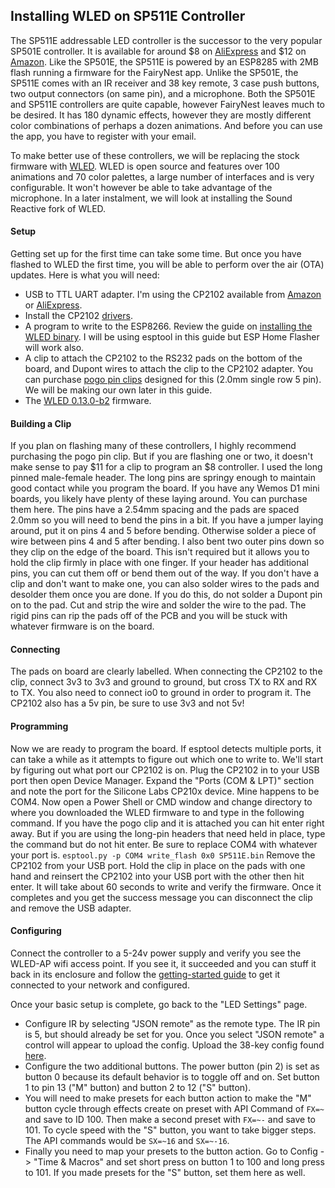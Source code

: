 ## Installing WLED on SP511E Controller

The SP511E addressable LED controller is the successor to the very popular SP501E controller. It is available for around $8 on [AliExpress](https://www.aliexpress.com/item/1005002944086008.html?) and $12 on [Amazon](https://www.amazon.com/WS2811-WS2812-Controller-Bluetooth-DC5-24V/dp/B09CGNWDWF/). Like the SP501E, the SP511E is powered by an ESP8285 with 2MB flash running a firmware for the FairyNest app. Unlike the SP501E, the SP511E comes with an IR receiver and 38 key remote, 3 case push buttons, two output connectors (on same pin), and a microphone. Both the SP501E and SP511E controllers are quite capable, however FairyNest leaves much to be desired. It has 180 dynamic effects, however they are mostly different color combinations of perhaps a dozen animations. And before you can use the app, you have to register with your email.  

To make better use of these controllers, we will be replacing the stock firmware with [WLED](https://github.com/Aircoookie/WLED). WLED is open source and features over 100 animations and 70 color palettes, a large number of interfaces and is very configurable. It won't however be able to take advantage of the microphone. In a later instalment, we will look at installing the Sound Reactive fork of WLED.

#### Setup
Getting set up for the first time can take some time.  But once you have flashed to WLED the first time, you will be able to perform over the air (OTA) updates.  Here is what you will need:
- USB to TTL UART adapter. I'm using the CP2102 available from [Amazon](https://www.amazon.com/HiLetgo-CP2102-Converter-Adapter-Downloader/dp/B00LODGRV8/) or [AliExpress](https://www.aliexpress.com/item/4000516394932.htm).
- Install the CP2102 [drivers](https://www.silabs.com/developers/usb-to-uart-bridge-vcp-drivers).
- A program to write to the ESP8266. Review the guide on [installing the WLED binary](https://kno.wled.ge/basics/install-binary/). I will be using esptool in this guide but ESP Home Flasher will work also.
- A clip to attach the CP2102 to the RS232 pads on the bottom of the board, and Dupont wires to attach the clip to the CP2102 adapter. You can purchase [pogo pin clips](https://www.aliexpress.com/item/1005001409579446.html) designed for this (2.0mm single row 5 pin). We will be making our own later in this guide.
- The [WLED 0.13.0-b2](https://github.com/srg74/WLED-wemos-shield/blob/master/resources/Firmware/WLED_wemos_shield/v0.13.0-b2/SP511E.bin) firmware.

#### Building a Clip
If you plan on flashing many of these controllers, I highly recommend purchasing the pogo pin clip. But if you are flashing one or two, it doesn't make sense to pay $11 for a clip to program an $8 controller. I used the long pinned male-female header. The long pins are springy enough to maintain good contact while you program the board.  If you have any Wemos D1 mini boards, you likely have plenty of these laying around. You can purchase them here. The pins have a 2.54mm spacing and the pads are spaced 2.0mm so you will need to bend the pins in a bit. If you have a jumper laying around, put it on pins 4 and 5 before bending. Otherwise solder a piece of wire between pins 4 and 5 after bending. I also bent two outer pins down so they clip on the edge of the board. This isn't required but it allows you to hold the clip firmly in place with one finger. If your header has additional pins, you can cut them off or bend them out of the way. If you don't have a clip and don't want to make one, you can also solder wires to the pads and desolder them once you are done. If you do this, do not solder a Dupont pin on to the pad. Cut and strip the wire and solder the wire to the pad. The rigid pins can rip the pads off of the PCB and you will be stuck with whatever firmware is on the board.

#### Connecting
The pads on board are clearly labelled. When connecting the CP2102 to the clip, connect 3v3 to 3v3 and ground to ground, but cross TX to RX and RX to TX. You also need to connect io0 to ground in order to program it. The CP2102 also has a 5v pin, be sure to use 3v3 and not 5v!
 
#### Programming
Now we are ready to program the board. If esptool detects multiple ports, it can take a while as it attempts to figure out which one to write to. We'll start by figuring out what port our CP2102 is on. Plug the CP2102 in to your USB port then open Device Manager. Expand the "Ports (COM & LPT)" section and note the port for the Silicone Labs CP210x device. Mine happens to be COM4. Now open a Power Shell or CMD window and change directory to where you downloaded the WLED firmware to and type in the following command. If you have the pogo clip and it is attached you can hit enter right away. But if you are using the long-pin headers that need held in place, type the command but do not hit enter. Be sure to replace COM4 with whatever your port is.
`esptool.py -p COM4 write_flash 0x0 SP511E.bin`
Remove the CP2102 from your USB port. Hold the clip in place on the pads with one hand and reinsert the CP2102 into your USB port with the other then hit enter. It will take about 60 seconds to write and verify the firmware. Once it completes and you get the success message you can disconnect the clip and remove the USB adapter.

#### Configuring
Connect the controller to a 5-24v power supply and verify you see the WLED-AP wifi access point. If you see it, it succeeded and you can stuff it back in its enclosure and follow the [getting-started guide](https://kno.wled.ge/basics/getting-started/) to get it connected to your network and configured. 

Once your basic setup is complete, go back to the "LED Settings" page.
- Configure IR by selecting "JSON remote" as the remote type. The IR pin is 5, but should already be set for you. Once you select "JSON remote" a control will appear to upload the config.  Upload the 38-key config found [here](https://kno.wled.ge/interfaces/json-ir/json_infrared/).
- Configure the two additional buttons. The power button (pin 2) is set as button 0 because its default behavior is to toggle off and on. Set button 1 to pin 13 ("M" button) and button 2 to 12 ("S" button). 
- You will need to make presets for each button action to make the "M" button cycle through effects create on preset with API Command of `FX=~` and save to ID 100. Then make a second preset with `FX=~-` and save to 101. To cycle speed with the "S" button, you want to take bigger steps. The API commands would be `SX=~16` and `SX=~-16`.
- Finally you need to map your presets to the button action. Go to Config -> "Time & Macros" and set short press on button 1 to 100 and long press to 101. If you made presets for the "S" button, set them here as well.
